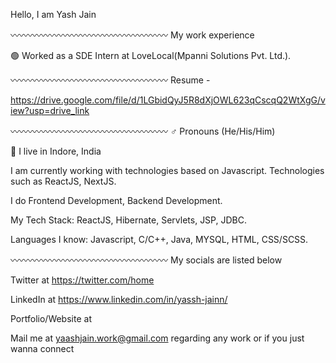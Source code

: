 Hello, I am Yash Jain

〰️〰️〰️〰️〰️〰️〰️〰️〰️〰️〰️〰️〰️〰️〰️〰️〰️〰️
My work experience

🟢 Worked as a SDE Intern at LoveLocal(Mpanni Solutions Pvt. Ltd.).

〰️〰️〰️〰️〰️〰️〰️〰️〰️〰️〰️〰️〰️〰️〰️〰️〰️〰️
Resume - 

https://drive.google.com/file/d/1LGbidQyJ5R8dXjOWL623qCscqQ2WtXgG/view?usp=drive_link

〰️〰️〰️〰️〰️〰️〰️〰️〰️〰️〰️〰️〰️〰️〰️〰️〰️〰️
♂️ Pronouns (He/His/Him)

📍 I live in Indore, India

I am currently working with technologies based on Javascript. Technologies such as ReactJS, NextJS.

I do Frontend Development, Backend Development.

My Tech Stack: ReactJS, Hibernate, Servlets, JSP, JDBC.

Languages I know: Javascript, C/C++, Java, MYSQL, HTML, CSS/SCSS.

〰️〰️〰️〰️〰️〰️〰️〰️〰️〰️〰️〰️〰️〰️〰️〰️〰️〰️
My socials are listed below

Twitter at https://twitter.com/home 

LinkedIn at https://www.linkedin.com/in/yassh-jainn/

Portfolio/Website at 

Mail me at yaashjain.work@gmail.com regarding any work or if you just wanna connect
